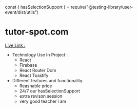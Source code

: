const { hasSelectionSupport } = require("@testing-library/user-event/dist/utils")

# tutor-spot.com

[Live Link :](https://tutor-com.web.app/)

- Technology Use In Project :
  - React
  - Firebase
  - React Router Dom
  - React Toastify
- Different features and functionality
  - Reasnable price
  - 24/7 our hasSelectionSupport
  - extra revison session
  - very good teacher i am
